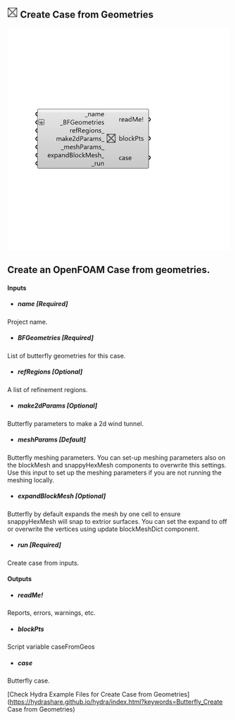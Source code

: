 ## ![](../../images/icons/Create_Case_from_Geometries.png) Create Case from Geometries

![](../../images/components/Create_Case_from_Geometries.png)

Create an OpenFOAM Case from geometries.
 -

#### Inputs
* ##### name [Required]
Project name.
* ##### BFGeometries [Required]
List of butterfly geometries for this case.
* ##### refRegions [Optional]
A list of refinement regions.
* ##### make2dParams [Optional]
Butterfly parameters to make a 2d wind tunnel.
* ##### meshParams [Default]
Butterfly meshing parameters. You can set-up meshing parameters
 also on the blockMesh and snappyHexMesh components to overwrite this
 settings. Use this input to set up the meshing parameters if you are
 not running the meshing locally.
* ##### expandBlockMesh [Optional]
Butterfly by default expands the mesh by one cell to
 ensure snappyHexMesh will snap to extrior surfaces. You can set the
 expand to off or overwrite the vertices using update blockMeshDict
 component.
* ##### run [Required]
Create case from inputs.

#### Outputs
* ##### readMe!
Reports, errors, warnings, etc.
* ##### blockPts
Script variable caseFromGeos
* ##### case
Butterfly case.


[Check Hydra Example Files for Create Case from Geometries](https://hydrashare.github.io/hydra/index.html?keywords=Butterfly_Create Case from Geometries)